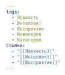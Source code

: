 ```yaml
---
tags:
  - Ловкость
  - Интеллект
  - Восприятие
  - Инженерия
  - Категория
Ссылки:
  - "[[Ловкость]]"
  - "[[Интеллект]]"
  - "[[Восприятие]]"
---
```


